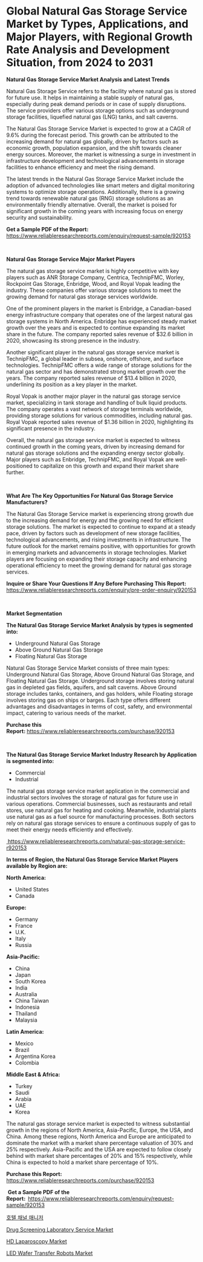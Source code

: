 <p><h1>Global Natural Gas Storage Service Market by Types, Applications, and Major Players, with Regional Growth Rate Analysis and Development Situation, from 2024 to 2031</h1></p><p><strong>Natural Gas Storage Service Market Analysis and Latest Trends</strong></p>
<p><p>Natural Gas Storage Service refers to the facility where natural gas is stored for future use. It helps in maintaining a stable supply of natural gas, especially during peak demand periods or in case of supply disruptions. The service providers offer various storage options such as underground storage facilities, liquefied natural gas (LNG) tanks, and salt caverns.</p><p>The Natural Gas Storage Service Market is expected to grow at a CAGR of 9.6% during the forecast period. This growth can be attributed to the increasing demand for natural gas globally, driven by factors such as economic growth, population expansion, and the shift towards cleaner energy sources. Moreover, the market is witnessing a surge in investment in infrastructure development and technological advancements in storage facilities to enhance efficiency and meet the rising demand.</p><p>The latest trends in the Natural Gas Storage Service Market include the adoption of advanced technologies like smart meters and digital monitoring systems to optimize storage operations. Additionally, there is a growing trend towards renewable natural gas (RNG) storage solutions as an environmentally friendly alternative. Overall, the market is poised for significant growth in the coming years with increasing focus on energy security and sustainability.</p></p>
<p><strong>Get a Sample PDF of the Report:&nbsp;</strong> <a href="https://www.reliableresearchreports.com/enquiry/request-sample/920153">https://www.reliableresearchreports.com/enquiry/request-sample/920153</a></p>
<p>&nbsp;</p>
<p><strong>Natural Gas Storage Service Major Market Players</strong></p>
<p><p>The natural gas storage service market is highly competitive with key players such as ANR Storage Company, Centrica, TechnipFMC, Worley, Rockpoint Gas Storage, Enbridge, Wood, and Royal Vopak leading the industry. These companies offer various storage solutions to meet the growing demand for natural gas storage services worldwide.</p><p>One of the prominent players in the market is Enbridge, a Canadian-based energy infrastructure company that operates one of the largest natural gas storage systems in North America. Enbridge has experienced steady market growth over the years and is expected to continue expanding its market share in the future. The company reported sales revenue of $32.6 billion in 2020, showcasing its strong presence in the industry.</p><p>Another significant player in the natural gas storage service market is TechnipFMC, a global leader in subsea, onshore, offshore, and surface technologies. TechnipFMC offers a wide range of storage solutions for the natural gas sector and has demonstrated strong market growth over the years. The company reported sales revenue of $13.4 billion in 2020, underlining its position as a key player in the market.</p><p>Royal Vopak is another major player in the natural gas storage service market, specializing in tank storage and handling of bulk liquid products. The company operates a vast network of storage terminals worldwide, providing storage solutions for various commodities, including natural gas. Royal Vopak reported sales revenue of $1.36 billion in 2020, highlighting its significant presence in the industry.</p><p>Overall, the natural gas storage service market is expected to witness continued growth in the coming years, driven by increasing demand for natural gas storage solutions and the expanding energy sector globally. Major players such as Enbridge, TechnipFMC, and Royal Vopak are well-positioned to capitalize on this growth and expand their market share further.</p></p>
<p>&nbsp;</p>
<p><strong>What Are The Key Opportunities For Natural Gas Storage Service Manufacturers?</strong></p>
<p><p>The Natural Gas Storage Service market is experiencing strong growth due to the increasing demand for energy and the growing need for efficient storage solutions. The market is expected to continue to expand at a steady pace, driven by factors such as development of new storage facilities, technological advancements, and rising investments in infrastructure. The future outlook for the market remains positive, with opportunities for growth in emerging markets and advancements in storage technologies. Market players are focusing on expanding their storage capacity and enhancing operational efficiency to meet the growing demand for natural gas storage services.</p></p>
<p><strong>Inquire or Share Your Questions If Any Before Purchasing This Report:</strong> <a href="https://www.reliableresearchreports.com/enquiry/pre-order-enquiry/920153">https://www.reliableresearchreports.com/enquiry/pre-order-enquiry/920153</a></p>
<p>&nbsp;</p>
<p><strong>Market Segmentation</strong></p>
<p><strong>The Natural Gas Storage Service Market Analysis by types is segmented into:</strong></p>
<p><ul><li>Underground Natural Gas Storage</li><li>Above Ground Natural Gas Storage</li><li>Floating Natural Gas Storage</li></ul></p>
<p><p>Natural Gas Storage Service Market consists of three main types: Underground Natural Gas Storage, Above Ground Natural Gas Storage, and Floating Natural Gas Storage. Underground storage involves storing natural gas in depleted gas fields, aquifers, and salt caverns. Above Ground storage includes tanks, containers, and gas holders, while Floating storage involves storing gas on ships or barges. Each type offers different advantages and disadvantages in terms of cost, safety, and environmental impact, catering to various needs of the market.</p></p>
<p><strong>Purchase this Report:&nbsp;</strong><a href="https://www.reliableresearchreports.com/purchase/920153">https://www.reliableresearchreports.com/purchase/920153</a></p>
<p>&nbsp;</p>
<p><strong>The Natural Gas Storage Service Market Industry Research by Application is segmented into:</strong></p>
<p><ul><li>Commercial</li><li>Industrial</li></ul></p>
<p><p>The natural gas storage service market application in the commercial and industrial sectors involves the storage of natural gas for future use in various operations. Commercial businesses, such as restaurants and retail stores, use natural gas for heating and cooking. Meanwhile, industrial plants use natural gas as a fuel source for manufacturing processes. Both sectors rely on natural gas storage services to ensure a continuous supply of gas to meet their energy needs efficiently and effectively.</p></p>
<p><a href="https://www.reliableresearchreports.com/natural-gas-storage-service-r920153">&nbsp;https://www.reliableresearchreports.com/natural-gas-storage-service-r920153</a></p>
<p><strong>In terms of Region, the Natural Gas Storage Service Market Players available by Region are:</strong></p>
<p>
    <p> <strong> North America: </strong>
        <ul>
            <li>United States</li>
            <li>Canada</li>
        </ul>
        </p> 
    <p> <strong> Europe: </strong>
        <ul>
            <li>Germany</li>
            <li>France</li>
            <li>U.K.</li>
            <li>Italy</li>
            <li>Russia</li>
        </ul>
        </p> 
    <p> <strong> Asia-Pacific: </strong>
        <ul>
            <li>China</li>
            <li>Japan</li>
            <li>South Korea</li>
            <li>India</li>
            <li>Australia</li>
            <li>China Taiwan</li>
            <li>Indonesia</li>
            <li>Thailand</li>
            <li>Malaysia</li>
        </ul>
        </p> 
    <p> <strong> Latin America: </strong>
        <ul>
            <li>Mexico</li>
            <li>Brazil</li>
            <li>Argentina Korea</li>
            <li>Colombia</li>
        </ul>
        </p> 
    <p> <strong> Middle East & Africa: </strong>
        <ul>
            <li>Turkey</li>
            <li>Saudi</li>
            <li>Arabia</li>
            <li>UAE</li>
            <li>Korea</li>
        </ul>
    </p>
    </p>
<p><p>The natural gas storage service market is expected to witness substantial growth in the regions of North America, Asia-Pacific, Europe, the USA, and China. Among these regions, North America and Europe are anticipated to dominate the market with a market share percentage valuation of 30% and 25% respectively. Asia-Pacific and the USA are expected to follow closely behind with market share percentages of 20% and 15% respectively, while China is expected to hold a market share percentage of 10%.</p></p>
<p><strong>Purchase this Report: </strong><a href="https://www.reliableresearchreports.com/purchase/920153">https://www.reliableresearchreports.com/purchase/920153</a></p>
<p>&nbsp;<strong>Get a Sample PDF of the Report:&nbsp;&nbsp;</strong><a href="https://www.reliableresearchreports.com/enquiry/request-sample/920153">https://www.reliableresearchreports.com/enquiry/request-sample/920153</a></p>
<p><strong></strong></p>
<p><p><a href="https://github.com/lzrvbyqzftro57/Market-Research-Report-List-2/blob/main/943789154023.md">호텔 채널 매니저</a></p><p><a href="https://github.com/RoccoManning/Market-Research-Report-List-4/blob/main/drug-screening-laboratory-service-market.md">Drug Screening Laboratory Service Market</a></p><p><a href="https://www.linkedin.com/pulse/hd-laparoscopynbspmarket-focuses-market-share-size-projected-6mjje?trackingId=UcBDY9OgzCsob6tD7Ytdlw%3D%3D">HD Laparoscopy Market</a></p><p><a href="https://www.linkedin.com/pulse/led-wafer-transfer-robots-market-analysis-its-cagr-segmentation-1vpbe?trackingId=47DkuyuX2oAuZs6DdmX7EA%3D%3D">LED Wafer Transfer Robots Market</a></p></p>